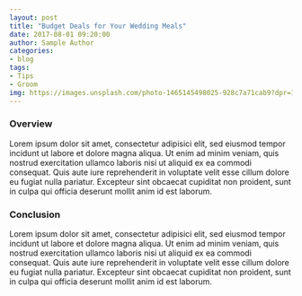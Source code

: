 ```yaml
---
layout: post
title: "Budget Deals for Your Wedding Meals"
date: 2017-08-01 09:20:00
author: Sample Author
categories:
- blog
tags:
- Tips
- Groom
img: https://images.unsplash.com/photo-1465145498025-928c7a71cab9?dpr=1&auto=format&fit=crop&w=1500&h=1000&q=80&cs=tinysrgb&crop=
---
```


### Overview
Lorem ipsum dolor sit amet, consectetur adipisici elit, sed eiusmod tempor incidunt ut labore et dolore magna aliqua. Ut enim ad minim veniam, quis nostrud exercitation ullamco laboris nisi ut aliquid ex ea commodi consequat. Quis aute iure reprehenderit in voluptate velit esse cillum dolore eu fugiat nulla pariatur. Excepteur sint obcaecat cupiditat non proident, sunt in culpa qui officia deserunt mollit anim id est laborum.

### Conclusion
Lorem ipsum dolor sit amet, consectetur adipisici elit, sed eiusmod tempor incidunt ut labore et dolore magna aliqua. Ut enim ad minim veniam, quis nostrud exercitation ullamco laboris nisi ut aliquid ex ea commodi consequat. Quis aute iure reprehenderit in voluptate velit esse cillum dolore eu fugiat nulla pariatur. Excepteur sint obcaecat cupiditat non proident, sunt in culpa qui officia deserunt mollit anim id est laborum.
